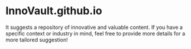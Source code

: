 # InnoVault.github.io
It suggests a repository of innovative and valuable content. If you have a specific context or industry in mind, feel free to provide more details for a more tailored suggestion!
